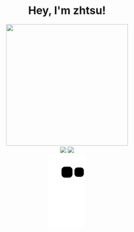 <!--
**zhtsu/zhtsu** is a ✨ _special_ ✨ repository because its `README.md` (this file) appears on your GitHub profile.

Here are some ideas to get you started:

- 🔭 I’m currently working on ...
- 🌱 I’m currently learning ...
- 👯 I’m looking to collaborate on ...
- 🤔 I’m looking for help with ...
- 💬 Ask me about ...
- 📫 How to reach me: ...
- 😄 Pronouns: ...
- ⚡ Fun fact: ...
-->

<h1 align="center">
  Hey, I'm zhtsu!
</h1>

<div align="center">
  <img src="https://octodex.github.com/images/surftocat.png" width="320" height="320">
</div>

<div align="center">
<img height="130px" src="https://github-readme-stats.vercel.app/api?username=zhtsu&show_icons=true&icon_color=CE1D2D&text_color=718096&bg_color=ffffff&hide_title=true" />
<img height="130px" src="https://github-readme-stats.vercel.app/api/top-langs?username=zhtsu&layout=compact&langs_count=8&hide_title=true" />
</div>

<div align="center">
  <img src="https://raw.githubusercontent.com/younger-1/younger-1/output/github-contribution-grid-snake.svg">
</div>
